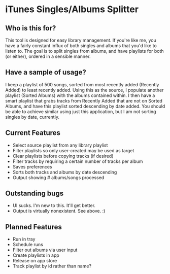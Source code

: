 # iTunes Singles/Albums Splitter 

## Who is this for?
This tool is designed for easy library management. If you're like me, you have a fairly constant influx of both singles and albums that you'd like to listen to. The goal is to split singles from albums, and have playlists for both (or either), ordered in a sensible manner.

## Have a sample of usage?
I keep a playlist of 500 songs, sorted from most recently added (Recently Added) to least recently added. Using this as the source, I populate another playlist (Sorted Albums) with the albums contained within. I then have a smart playlist that grabs tracks from Recently Added that are not on Sorted Albums, and have this playlist sorted descending by date added. You should be able to achieve similar using just this application, but I am not sorting singles by date, currently.

## Current Features
 - Select source playlist from any library playlist
 - Filter playlists so only user-created may be used as target
 - Clear playlists before copying tracks (if desired)
 - Filter tracks by requiring a certain number of tracks per album
 - Saves preferences
 - Sorts both tracks and albums by date descending
 - Output showing # albums/songs processed

## Outstanding bugs
 - UI sucks. I'm new to this. It'll get better.
 - Output is virtually nonexistent. See above. :)

## Planned Features
 - Run in tray
 - Schedule runs
 - Filter out albums via user input
 - Create playlists in app
 - Release on app store
 - Track playlist by id rather than name?
